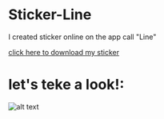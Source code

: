 # Sticker-Line
I created sticker online on the app call "Line"

[click here to download my sticker ](https://line.me/S/sticker/6434932)


# let's teke a look!: 
![alt text](https://i.pinimg.com/originals/ad/b9/bc/adb9bc57682cbf8373242e8d08d1d11d.jpg "Logo Title Text 1")

